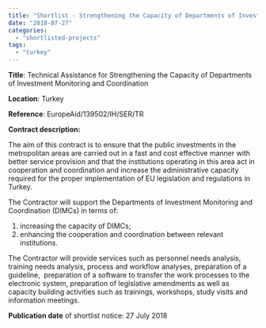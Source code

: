 ```yaml
---
title: "Shortlist - Strengthening the Capacity of Departments of Investment Monitoring and Coordination in Turkey"
date: "2018-07-27"
categories: 
  - "shortlisted-projects"
tags: 
  - "turkey"
---
```


**Title**: Technical Assistance for Strengthening the Capacity of Departments of Investment Monitoring and Coordination

**Location**: Turkey

**Reference**: EuropeAid/139502/IH/SER/TR

**Contract description:**

The aim of this contract is to ensure that the public investments in the metropolitan areas are carried out in a fast and cost effective manner with better service provision and that the institutions operating in this area act in cooperation and coordination and increase the administrative capacity required for the proper implementation of EU legislation and regulations in Turkey.

The Contractor will support the Departments of Investment Monitoring and Coordination (DIMCs) in terms of:

1. increasing the capacity of DIMCs;
2. enhancing the cooperation and coordination between relevant institutions.

The Contractor will provide services such as personnel needs analysis, training needs analysis, process and workflow analyses, preparation of a guideline,  preparation of a software to transfer the work processes to the electronic system, preparation of legislative amendments as well as capacity building activities such as trainings, workshops, study visits and information meetings.

**Publication date** of shortlist notice: 27 July 2018

